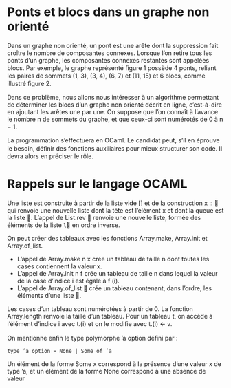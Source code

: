 # Ponts et blocs dans un graphe non orienté

Dans un graphe non orienté, un pont est une arête dont la suppression fait croître le nombre de composantes connexes. Lorsque l’on retire tous les ponts d’un graphe, les composantes connexes restantes sont appelées blocs. Par exemple, le graphe représenté ﬁgure 1 possède 4 ponts, reliant les paires de sommets (1, 3), (3, 4), (6, 7) et (11, 15) et 6 blocs, comme illustré ﬁgure 2.

Dans ce problème, nous allons nous intéresser à un algorithme permettant de déterminer les blocs d’un graphe non orienté décrit en ligne, c’est-à-dire en ajoutant les arêtes une par une. On suppose que l’on connaît à l’avance le nombre n de sommets du graphe, et que ceux-ci sont numérotés de 0 à n − 1.

La programmation s’eﬀectuera en OCaml. Le candidat peut, s’il en éprouve le besoin, déﬁnir des fonctions auxiliaires pour mieux structurer son code. Il devra alors en préciser le rôle.

# Rappels sur le langage OCAML

Une liste est construite à partir de la liste vide [] et de la construction x ::  qui renvoie une nouvelle liste dont la tête est l’élément x et dont la queue est la liste . L’appel de List.rev  renvoie une nouvelle liste, formée des éléments de la liste `l` en ordre inverse.

On peut créer des tableaux avec les fonctions Array.make, Array.init et Array.of_list.
* L’appel de Array.make n x crée un tableau de taille n dont toutes les cases contiennent la valeur x.
* L’appel de Array.init n f crée un tableau de taille n dans lequel la valeur de la case d’indice i
est égale à f (i).
* L’appel de Array.of_list  crée un tableau contenant, dans l’ordre, les éléments d’une liste .

Les cases d’un tableau sont numérotées à partir de 0. La fonction Array.length renvoie la taille d’un tableau. Pour un tableau t, on accède à l’élément d’indice i avec t.(i) et on le modiﬁe avec t.(i) <- v.

On mentionne enﬁn le type polymorphe ’a option déﬁni par :

`type ’a option = None | Some of ’a`

Un élément de la forme Some x correspond à la présence d’une valeur x de type ’a, et un élément de la forme None correspond à une absence de valeur
